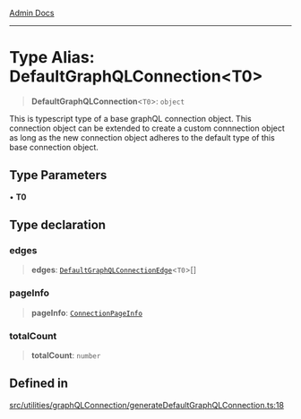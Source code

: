 [Admin Docs](/)

***

# Type Alias: DefaultGraphQLConnection\<T0\>

> **DefaultGraphQLConnection**\<`T0`\>: `object`

This is typescript type of a base graphQL connection object. This connection object can be
extended to create a custom connnection object as long as the new connection object adheres
to the default type of this base connection object.

## Type Parameters

• **T0**

## Type declaration

### edges

> **edges**: [`DefaultGraphQLConnectionEdge`](DefaultGraphQLConnectionEdge.md)\<`T0`\>[]

### pageInfo

> **pageInfo**: [`ConnectionPageInfo`](../../../../types/generatedGraphQLTypes/type-aliases/ConnectionPageInfo.md)

### totalCount

> **totalCount**: `number`

## Defined in

[src/utilities/graphQLConnection/generateDefaultGraphQLConnection.ts:18](https://github.com/Suyash878/talawa-api/blob/cfd688207611ba245c99edd8dbaccb2cdbf6a043/src/utilities/graphQLConnection/generateDefaultGraphQLConnection.ts#L18)
